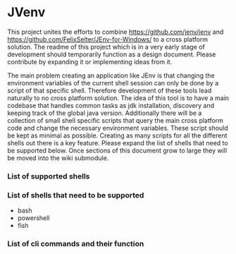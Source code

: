 # JVenv

This project unites the efforts to combine https://github.com/jenv/jenv and https://github.com/FelixSelter/JEnv-for-Windows/ to a cross platform solution. The readme of this project which is in a very early stage of development should temporarily function as a design document. Please contribute by expanding it or implementing ideas from it.

The main problem creating an application like JEnv is that changing the environment variables of the current shell session can only be done by a script of that specific shell. Therefore development of these tools lead naturally to no cross platform solution. The idea of this tool is to have a main codebase that handles common tasks as jdk installation, discovery and keeping track of the global java version. Additionally there will be a collection of small shell specific scripts that query the main cross platform code and change the necessary environment variables. These script should be kept as minimal as possible. Creating as many scripts for all the different shells out there is a key feature. Please expand the list of shells that need to be supported below. Once sections of this document grow to large they will be moved into the wiki submodule.

### List of supported shells

### List of shells that need to be supported

- bash
- powershell
- fish

### List of cli commands and their function
